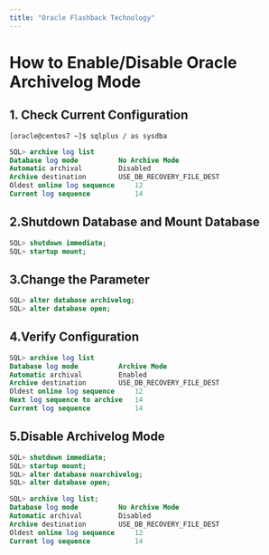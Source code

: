 ```yaml
---
title: "Oracle Flashback Technology"
---
```


# How to Enable/Disable Oracle Archivelog Mode

## 1. Check Current Configuration

`[oracle@centos7 ~]$ sqlplus / as sysdba`

```SQL
SQL> archive log list
Database log mode	       No Archive Mode
Automatic archival	       Disabled
Archive destination	       USE_DB_RECOVERY_FILE_DEST
Oldest online log sequence     12
Current log sequence	       14
```

## 2.Shutdown Database and Mount Database

```SQL
SQL> shutdown immediate;
SQL> startup mount;
```
## 3.Change the Parameter
```SQL
SQL> alter database archivelog;
SQL> alter database open;
```
## 4.Verify Configuration

```SQL
SQL> archive log list
Database log mode	       Archive Mode
Automatic archival	       Enabled
Archive destination	       USE_DB_RECOVERY_FILE_DEST
Oldest online log sequence     12
Next log sequence to archive   14
Current log sequence	       14
```
## 5.Disable Archivelog Mode

```SQL
SQL> shutdown immediate;
SQL> startup mount;
SQL> alter database noarchivelog;
SQL> alter database open;

SQL> archive log list;
Database log mode	       No Archive Mode
Automatic archival	       Disabled
Archive destination	       USE_DB_RECOVERY_FILE_DEST
Oldest online log sequence     12
Current log sequence	       14
```
